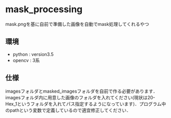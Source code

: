 # mask_processing
mask.pngを基に自前で準備した画像を自動でmask処理してくれるやつ

## 環境
- python : version3.5
- opencv : 3系

## 仕様
imagesフォルダとmasked_imagesフォルダを自前で作る必要があります．  
imagesフォルダ内に用意した画像のフォルダを入れてください(現状は20-Hex_1というフォルダを入れてパス指定するようになっています)．プログラム中のpathという変数で定義しているので適宜修正してください．
